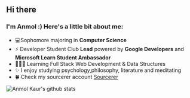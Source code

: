 ## Hi there
### I'm Anmol :) Here's a little bit about me:
- 💻Sophomore majoring in **Computer Science**
- ⚡ Developer Student Club **Lead** powered by **Google Developers** and **Microsoft Learn Student Ambassador**
- 👩🏻‍💻 Learning Full Stack Web Development & Data Structures 
- ✨ I enjoy studying psychology<!--going on bike rides-->,philosophy, literature and meditating
- 🍀 Check my sourcerer account [Sourcerer](https://sourcerer.io/anmolkaur18)

<a href="https://github.com/anmolkaur18">
 <img align="left" src="https://github-readme-stats.vercel.app/api?username=anmolkaur18&show_icons=true&theme=light&line_height=27" alt="Anmol Kaur's github stats"/>
</a>

<!--[![linkedin badge](https://img.shields.io/badge/Anmol_Kaur-30302f?style=flat&logo=linkedin)](https://www.linkedin.com/in/anmol-kaur-04ba1b190) [![twitter badge](https://img.shields.io/badge/@_AnmolKaur_-30302f?style=flat&logo=twitter)](https://twitter.com/_AnmolKaur_) [![codepen badge](https://img.shields.io/badge/AnmolKaur_-30302f?style=flat&logo=codepen)](https://www.codepen.io/anmolkaur18/) [![instagram badge](https://img.shields.io/badge/AnmolKaur_-30302f?style=flat&logo=instagram)](https://www.instagram.com/realanmolkaur/)
-->
<!--
Here are some ideas to get you started:

- 👩🏻‍💻 I’m currently learning Data Structures and Web Development
- 👯 I’m looking to collaborate on Projects and Hackathons 
- ⚡ Fun fact: I enjoy reading Literature and Writing Poems ✨
 🌈 Random :) I am SlytherClaw 🧙 and INTP 🧐

[![instagram badge](https://img.shields.io/badge/AnmolKaur_-30302f?style=flat&logo=instagram)](https://www.instagram.com/realanmolkaur/)
[![medium badge](https://img.shields.io/badge/AnmolKaurMinhas_-30302f?style=flat&logo=medium)](https://medium.com/@anmolkaurminhas)
-->

<!-- and [Linktree](https://linktr.ee/anmolkaur) -->


 <!--
[![Anmol Kaur LinkedIn](https://img.shields.io/badge/LinkedIn-black?style=flat&logo=linkedin)](https://www.linkedin.com/in/anmol-kaur-04ba1b1907)
![](https://img.shields.io/twitter/follow/_AnmolKaur_?style=social)![](https://img.shields.io/twitter/follow/LearningAK__?style=social) 
-->
